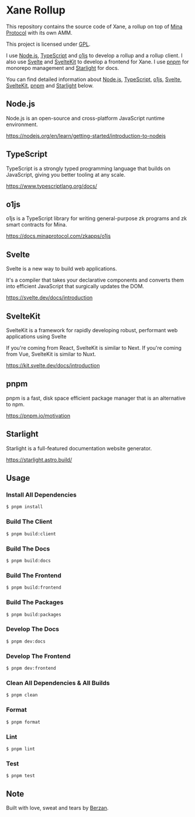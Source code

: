 # Xane Rollup

This repository contains the source code of Xane, a rollup on top of [Mina Protocol](https://minaprotocol.com/) with its own AMM.

This project is licensed under [GPL](https://www.gnu.org/licenses/gpl-3.0.en.html).

I use [Node.js](https://nodejs.org/en), [TypeScript](https://www.typescriptlang.org/) and [o1js](https://docs.minaprotocol.com/zkapps/o1js) to develop a rollup and a rollup client. I also use [Svelte](https://svelte.dev/) and [SvelteKit](https://kit.svelte.dev/) to develop a frontend for Xane. I use [pnpm](https://pnpm.io/) for monorepo management and [Starlight](https://starlight.astro.build/) for docs.

You can find detailed information about [Node.js](https://nodejs.org/en), [TypeScript](https://www.typescriptlang.org/), [o1js](https://docs.minaprotocol.com/zkapps/o1js), [Svelte](https://svelte.dev/), [SvelteKit](https://kit.svelte.dev/), [pnpm](https://pnpm.io/) and [Starlight](https://starlight.astro.build/) below.

## Node.js

Node.js is an open-source and cross-platform JavaScript runtime environment.

https://nodejs.org/en/learn/getting-started/introduction-to-nodejs

## TypeScript

TypeScript is a strongly typed programming language that builds on JavaScript, giving you better tooling at any scale.

https://www.typescriptlang.org/docs/

## o1js

o1js is a TypeScript library for writing general-purpose zk programs and zk smart contracts for Mina.

https://docs.minaprotocol.com/zkapps/o1js

## Svelte

Svelte is a new way to build web applications.

It's a compiler that takes your declarative components and converts them into efficient JavaScript that surgically updates the DOM.

https://svelte.dev/docs/introduction

## SvelteKit

SvelteKit is a framework for rapidly developing robust, performant web applications using Svelte

If you're coming from React, SvelteKit is similar to Next. If you're coming from Vue, SvelteKit is similar to Nuxt.

https://kit.svelte.dev/docs/introduction

## pnpm

pnpm is a fast, disk space efficient package manager that is an alternative to npm.

https://pnpm.io/motivation

## Starlight

Starlight is a full-featured documentation website generator.

https://starlight.astro.build/

## Usage

### Install All Dependencies

```shell
$ pnpm install
```

### Build The Client

```shell
$ pnpm build:client
```

### Build The Docs

```shell
$ pnpm build:docs
```

### Build The Frontend

```shell
$ pnpm build:frontend
```

### Build The Packages

```shell
$ pnpm build:packages
```

### Develop The Docs

```shell
$ pnpm dev:docs
```

### Develop The Frontend

```shell
$ pnpm dev:frontend
```

### Clean All Dependencies & All Builds

```shell
$ pnpm clean
```

### Format

```shell
$ pnpm format
```

### Lint

```shell
$ pnpm lint
```

### Test

```shell
$ pnpm test
```

## Note

Built with love, sweat and tears by [Berzan](https://berzan.org).
